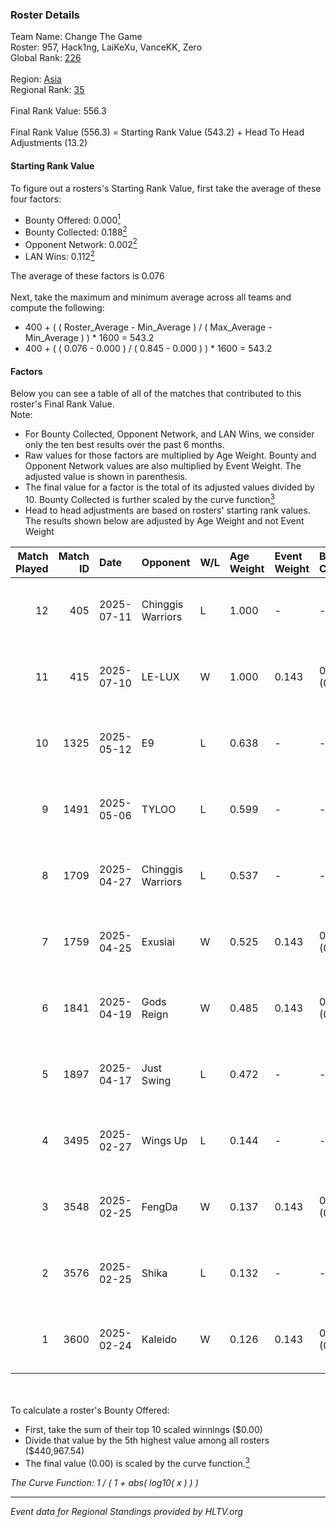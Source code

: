 ### Roster Details<br />
Team Name: Change The Game<br />
Roster: 957, Hack1ng, LaiKeXu, VanceKK, Zero<br />
Global Rank: [226](../../standings_global_2025_08_04.md)<br />
<br />
Region: [Asia]( ../../standings_asia_2025_08_04.md)<br />
Regional Rank: [35]( ../../standings_asia_2025_08_04.md)<br />
<br />
Final Rank Value:  556.3<br />
<br />
Final Rank Value (556.3) = Starting Rank Value (543.2) + Head To Head Adjustments (13.2)<br />

#### Starting Rank Value<br />
To figure out a rosters's Starting Rank Value, first take the average of these four factors:<br />
- Bounty Offered: 0.000[<sup>1</sup>](#table2)
- Bounty Collected: 0.188[<sup>2</sup>](#table1)
- Opponent Network: 0.002[<sup>2</sup>](#table1)
- LAN Wins: 0.112[<sup>2</sup>](#table1)

The average of these factors is 0.076<br />
<br />
Next, take the maximum and minimum average across all teams and compute the following:<br />
- 400 + ( ( Roster_Average - Min_Average ) / ( Max_Average - Min_Average ) ) * 1600 = 543.2
- 400 + ( ( 0.076 - 0.000 ) / ( 0.845 - 0.000 ) ) * 1600 = 543.2


#### Factors<br />
Below you can see a table of all of the matches that contributed to this roster's Final Rank Value.<br />
Note:<br />

- For Bounty Collected, Opponent Network, and LAN Wins, we consider only the ten best results over the past 6 months.
- Raw values for those factors are multiplied by Age Weight. Bounty and Opponent Network values are also multiplied by Event Weight. The adjusted value is shown in parenthesis.
- The final value for a factor is the total of its adjusted values divided by 10. Bounty Collected is further scaled by the curve function[<sup>3</sup>](#curveFunction)
- Head to head adjustments are based on rosters' starting rank values. The results shown below are adjusted by Age Weight and not Event Weight
<span id="table1"></span><br />


| Match Played | Match ID | Date       | Opponent          | W/L | Age Weight | Event Weight | Bounty Collected | Opponent Network | LAN Wins  | H2H Adj. | Roster                               |
| -: | -: | :- | :- | :- | :- | :- | :- | :- | :- | -: | :- |
|           12 |      405 | 2025-07-11 | Chinggis Warriors | L   | 1.000      | -            | -                | -                | -         |    -1.99 | 957, Hack1ng, LaiKeXu, VanceKK, Zero |
|           11 |      415 | 2025-07-10 | LE-LUX            | W   | 1.000      | 0.143        | 0.000 (0.000)    | 0.014 (0.002)    | 0 (0.000) |    14.14 | 957, Hack1ng, LaiKeXu, VanceKK, Zero |
|           10 |     1325 | 2025-05-12 | E9                | L   | 0.638      | -            | -                | -                | -         |   -14.02 | 957, Hack1ng, LaiKeXu, yancher, Zero |
|            9 |     1491 | 2025-05-06 | TYLOO             | L   | 0.599      | -            | -                | -                | -         |    -0.03 | 957, Hack1ng, LaiKeXu, yancher, Zero |
|            8 |     1709 | 2025-04-27 | Chinggis Warriors | L   | 0.537      | -            | -                | -                | -         |    -1.23 | 957, Hack1ng, LaiKeXu, yancher, Zero |
|            7 |     1759 | 2025-04-25 | Exusiai           | W   | 0.525      | 0.143        | 0.000 (0.000)    | 0.024 (0.002)    | 1 (0.525) |     7.62 | 957, Hack1ng, LaiKeXu, yancher, Zero |
|            6 |     1841 | 2025-04-19 | Gods Reign        | W   | 0.485      | 0.143        | 0.002 (0.000)    | 0.118 (0.008)    | 1 (0.485) |    10.03 | 957, Hack1ng, LaiKeXu, yancher, Zero |
|            5 |     1897 | 2025-04-17 | Just Swing        | L   | 0.472      | -            | -                | -                | -         |    -4.75 | 957, Hack1ng, LaiKeXu, yancher, Zero |
|            4 |     3495 | 2025-02-27 | Wings Up          | L   | 0.144      | -            | -                | -                | -         |    -0.99 | 957, Hack1ng, LaiKeXu, yancher, Zero |
|            3 |     3548 | 2025-02-25 | FengDa            | W   | 0.137      | 0.143        | 0.004 (0.000)    | 0.169 (0.003)    | 0 (0.000) |     3.11 | 957, Hack1ng, LaiKeXu, yancher, Zero |
|            2 |     3576 | 2025-02-25 | Shika             | L   | 0.132      | -            | -                | -                | -         |    -1.71 | 957, Hack1ng, LaiKeXu, yancher, Zero |
|            1 |     3600 | 2025-02-24 | Kaleido           | W   | 0.126      | 0.143        | 0.011 (0.000)    | 0.131 (0.002)    | 0 (0.000) |     2.99 | 957, Hack1ng, LaiKeXu, yancher, Zero |

<br />
<span id="table2"></span><br />
To calculate a roster's Bounty Offered:<br />

- First, take the sum of their top 10 scaled winnings ($0.00)
- Divide that value by the 5th highest value among all rosters ($440,967.54)
- The final value (0.00) is scaled by the curve function.[<sup>3</sup>](#curveFunction)

<span id="curveFunction"></span>_The Curve Function: 1 / ( 1 + abs( log10( x ) ) )_<br />

---
_Event data for Regional Standings provided by HLTV.org_<br />
